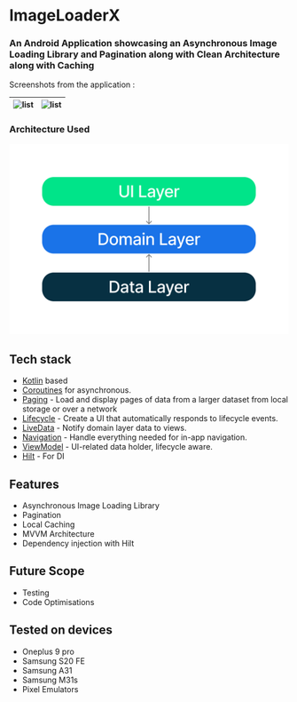 <h1>ImageLoaderX</h1>
<h3>An Android Application showcasing an Asynchronous Image Loading Library and Pagination along with Clean Architecture along with Caching</h3>

Screenshots from the application : 

| ![list](preview/preview2.jpg) | ![list](preview/preview3.jpg) |
|----------|:----------:|


<h3>Architecture Used</h3>

![Architecture](preview/architecture-graph.png)

## Tech stack 

- [Kotlin][1] based
- [Coroutines][2] for asynchronous.
- [Paging][3] - Load and display pages of data from a larger dataset from local storage or over a network
- [Lifecycle][4] - Create a UI that automatically responds to lifecycle events.
- [LiveData][5] - Notify domain layer data to views.
- [Navigation][6] - Handle everything needed for in-app navigation.
- [ViewModel][7] - UI-related data holder, lifecycle aware.
- [Hilt][8] - For DI

[1]: https://kotlinlang.org/
[2]: https://kotlinlang.org/docs/reference/coroutines-overview.html
[3]: https://developer.android.com/topic/libraries/architecture/paging/v3-overview
[4]: https://developer.android.com/topic/libraries/architecture/lifecycle
[5]: https://developer.android.com/topic/libraries/architecture/livedata
[6]: https://developer.android.com/jetpack/compose/navigation
[7]: https://developer.android.com/topic/libraries/architecture/viewmodel
[8]: https://developer.android.com/training/dependency-injection/hilt-android

## Features

- Asynchronous Image Loading Library
- Pagination 
- Local Caching
- MVVM Architecture
- Dependency injection with Hilt

## Future Scope
  
- Testing 
- Code Optimisations


## Tested on devices 

- Oneplus 9 pro 
- Samsung S20 FE
- Samsung A31 
- Samsung M31s 
- Pixel Emulators 
